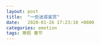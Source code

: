 ```yaml
---
layout: post
title:  "一些迷惑鉴赏"
date:   2020-01-26 17:23:10 +0800
categories: emotion
tags: 寒假 春节
---
```




